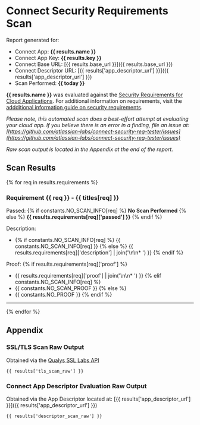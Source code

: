 # Connect Security Requirements Scan
Report generated for:

* Connect App: **{{ results.name }}**
* Connect App Key: **{{ results.key }}**
* Connect Base URL: [{{ results.base_url }}]({{ results.base_url }})
* Connect Descriptor URL: [{{ results['app_descriptor_url'] }}]({{ results['app_descriptor_url'] }})
* Scan Performed: **{{ today }}**

**{{ results.name }}** was evaluated against the [Security Requirements for Cloud Applications](https://developer.atlassian.com/platform/marketplace/security-requirements/). For additional information on requirements, visit the [addditional information guide on security requirements](https://developer.atlassian.com/platform/marketplace/security-requirements-more-info/).

*Please note, this automated scan does a best-effort attempt at evaluating your cloud app. If you believe there is an error in a finding, file an issue at: [https://github.com/atlassian-labs/connect-security-req-tester/issues](https://github.com/atlassian-labs/connect-security-req-tester/issues)*

*Raw scan output is located in the Appendix at the end of the report.*

## Scan Results

{% for req in results.requirements %}
### Requirement {{ req }} - {{ titles[req] }}

Passed: {% if constants.NO_SCAN_INFO[req] %} **No Scan Performed** {% else %} **{{ results.requirements[req]['passed'] }}** {% endif %}

Description:

* {% if constants.NO_SCAN_INFO[req] %} {{ constants.NO_SCAN_INFO[req] }} {% else %} {{ results.requirements[req]['description'] | join('\n\n* ') }} {% endif %}

Proof:
{% if results.requirements[req]['proof'] %}
* {{ results.requirements[req]['proof'] | join('\n\n* ') }}
{% elif constants.NO_SCAN_INFO[req] %}
* {{ constants.NO_SCAN_PROOF }}
{% else %}
* {{ constants.NO_PROOF }}
{% endif %}

---
{% endfor %}

## Appendix
### SSL/TLS Scan Raw Output
Obtained via the [Qualys SSL Labs API](https://www.ssllabs.com/ssltest/)

```
{{ results['tls_scan_raw'] }}
```

### Connect App Descriptor Evaluation Raw Output
Obtained via the App Descriptor located at: [{{ results['app_descriptor_url'] }}]({{ results['app_descriptor_url'] }})

```
{{ results['descriptor_scan_raw'] }}
```
